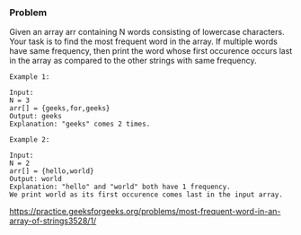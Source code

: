 ### Problem

Given an array arr containing N words consisting of lowercase characters. Your task is to find the most frequent word in the array. If multiple words have same frequency, then print the word whose first occurence occurs last in the array as compared to the other strings with same frequency.

```
Example 1:

Input:
N = 3
arr[] = {geeks,for,geeks}
Output: geeks
Explanation: "geeks" comes 2 times.
```

```
Example 2:

Input:
N = 2
arr[] = {hello,world}
Output: world
Explanation: "hello" and "world" both have 1 frequency. 
We print world as its first occurence comes last in the input array.
```

https://practice.geeksforgeeks.org/problems/most-frequent-word-in-an-array-of-strings3528/1/